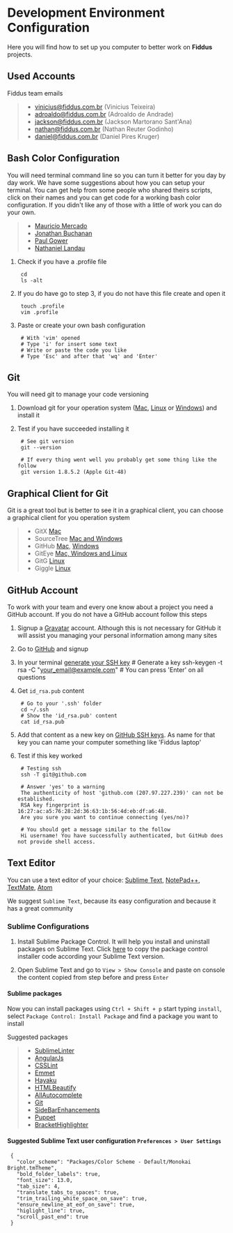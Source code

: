 # Development Environment Configuration


Here you will find how to set up you computer to better work on **Fiddus** projects.

## Used Accounts

Fiddus team emails

> - <vinicius@fiddus.com.br> (Vinicius Teixeira)
> - <adroaldo@fiddus.com.br> (Adroaldo de Andrade)
> - <jackson@fiddus.com.br> (Jackson Martorano Sant'Ana)
> - <nathan@fiddus.com.br> (Nathan Reuter Godinho)
> - <daniel@fiddus.com.br> (Daniel Pires Kruger)


## Bash Color Configuration

You will need terminal command line so you can turn it better for you day by day work. We have some suggestions about how you can setup your terminal. You can get help from some people who shared theirs scripts, click on their names and you can get code for a working bash color configuration. If you didn't like any of those with a little of work you can do your own.

> - [Mauricio Mercado](https://gist.github.com/maumercado/3354613)
> - [Jonathan Buchanan](https://gist.github.com/insin/1425703)
> - [Paul Gower](https://github.com/pmgower/Mac-Profile-Settings-bash/blob/master/.bash_profile)
> - [Nathaniel Landau](http://natelandau.com/my-mac-osx-bash_profile/)

1. Check if you have a .profile file

        cd
        ls -alt

2. If you do have go to step 3, if you do not have this file create and open it

        touch .profile
        vim .profile

3. Paste or create your own bash configuration

        # With 'vim' opened
        # Type 'i' for insert some text
        # Write or paste the code you like
        # Type 'Esc' and after that 'wq' and 'Enter'


## Git

You will need git to manage your code versioning

1. Download git for your operation system ([Mac](http://git-scm.com/download/mac), [Linux](http://git-scm.com/download/linux) or [Windows](http://git-scm.com/download/windows)) and install it

2. Test if you have succeeded installing it

        # See git version
        git --version

        # If every thing went well you probably get some thing like the follow
        git version 1.8.5.2 (Apple Git-48)


## Graphical Client for Git

Git is a great tool but is better to see it in a graphical client, you can choose a graphical client for you operation system

> - GitX [Mac](http://rowanj.github.io/gitx/)
> - SourceTree [Mac and Windows](http://www.sourcetreeapp.com/)
> - GitHub [Mac](https://mac.github.com/), [Windows](https://windows.github.com/)
> - GitEye [Mac, Windows and Linux](http://www.collab.net/downloads/giteye)
> - GitG [Linux](https://wiki.gnome.org/Apps/Gitg/)
> - Giggle [Linux](https://wiki.gnome.org/Apps/giggle/)

## GitHub Account

To work with your team and every one know about a project you need a GitHub account. If you do not have a GitHub account follow this steps

1. Signup a [Gravatar](https://en.gravatar.com/) account. Although this is not necessary for GitHub it will assist you managing your personal information among many sites

2. Go to [GitHub](https://github.com/) and signup

3. In your terminal [generate your SSH key](https://help.github.com/articles/generating-ssh-keys)
        # Generate a key
        ssh-keygen -t rsa -C "your_email@example.com"
        # You can press 'Enter' on all questions

4. Get `id_rsa.pub` content

        # Go to your '.ssh' folder
        cd ~/.ssh
        # Show the 'id_rsa.pub' content
        cat id_rsa.pub

5. Add that content as a new key on [GitHub SSH keys](https://github.com/settings/ssh). As name for that key you can name your computer something like 'Fiddus laptop'

6. Test if this key worked

        # Testing ssh
        ssh -T git@github.com

        # Answer 'yes' to a warning
        The authenticity of host 'github.com (207.97.227.239)' can not be established.
        RSA key fingerprint is 16:27:ac:a5:76:28:2d:36:63:1b:56:4d:eb:df:a6:48.
        Are you sure you want to continue connecting (yes/no)?
        
        # You should get a message similar to the follow
        Hi username! You have successfully authenticated, but GitHub does not provide shell access.


## Text Editor

You can use a text editor of your choice: [Sublime Text](http://www.sublimetext.com/), [NotePad++](http://notepad-plus-plus.org/), [TextMate](http://macromates.com/), [Atom](https://atom.io/)

We suggest `Sublime Text`, because its easy configuration and because it has a great community

### Sublime Configurations

1. Install Sublime Package Control. It will help you install and uninstall packages on Sublime Text. Click [here](https://sublime.wbond.net/installation) to copy the package control installer code according your Sublime Text version.

2. Open Sublime Text and go to `View > Show Console` and paste on console the content copied from step before and press `Enter`

#### Sublime packages

Now you can install packages using `Ctrl + Shift + p` start typing `install`, select `Package Control: Install Package` and find a package you want to install

Suggested packages

> - [SublimeLinter](https://github.com/SublimeLinter/SublimeLinter-for-ST2)
> - [AngularJs](https://github.com/angular-ui/AngularJS-sublime-package)
> - [CSSLint](https://github.com/austinhappel/sublime-csslint)
> - [Emmet](https://github.com/sergeche/emmet-sublime)
> - [Hayaku](https://github.com/hayaku/hayaku)
> - [HTMLBeautify](https://github.com/rareyman/HTMLBeautify)
> - [AllAutocomplete](https://github.com/alienhard/SublimeAllAutocomplete)
> - [Git](https://sublime.wbond.net/packages/Git)
> - [SideBarEnhancements](https://sublime.wbond.net/packages/SideBarEnhancements)
> - [Puppet](https://sublime.wbond.net/packages/Puppet)
> - [BracketHighlighter](https://sublime.wbond.net/packages/BracketHighlighter)


#### Suggested Sublime Text user configuration `Preferences > User Settings`

     {
       "color_scheme": "Packages/Color Scheme - Default/Monokai Bright.tmTheme",
       "bold_folder_labels": true,
       "font_size": 13.0,
       "tab_size": 4,
       "translate_tabs_to_spaces": true,
       "trim_trailing_white_space_on_save": true,
       "ensure_newline_at_eof_on_save": true,
       "higlight_line": true,
       "scroll_past_end": true
     }


